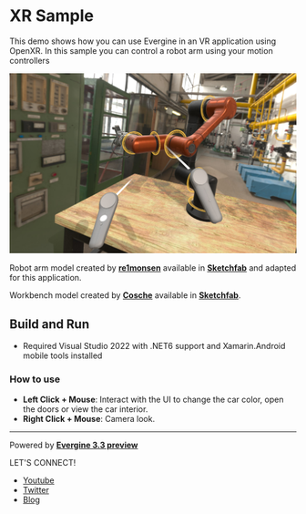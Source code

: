 # XR Sample

This demo shows how you can use Evergine in an VR application using OpenXR. In this sample you can control a robot arm using your motion controllers

![alt Screenshot](Screenshots/screenshot.jpg)

Robot arm model created by **[re1monsen](https://sketchfab.com/re1monsen)** available in **[Sketchfab](https://sketchfab.com/3d-models/black-honey-robotic-arm-c50671f2a8e74de2a2e687103fdc93ab)** and adapted for this application.

Workbench model created by **[Cosche](https://sketchfab.com/Cosche)** available in **[Sketchfab](https://sketchfab.com/3d-models/work-bench-87b0fa7249cf4382b41c118f665f6439)**.

## Build and Run
- Required Visual Studio 2022 with .NET6 support and Xamarin.Android mobile tools installed

### How to use
 * **Left Click + Mouse**: Interact with the UI to change the car color, open the doors or view the car interior.
 * **Right Click + Mouse**: Camera look.
----
Powered by **[Evergine 3.3 preview](http://www.evergine.net)**

LET'S CONNECT!

- [Youtube](https://www.youtube.com/c/Evergine)
- [Twitter](https://x.com/EvergineTeam)
- [Blog](https://evergine.com/news/)
